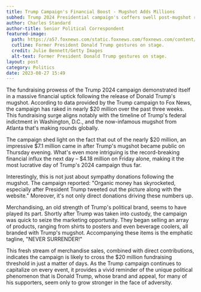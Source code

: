 ```yaml
---
title: Trump Campaign's Financial Boost - Mugshot Adds Millions
subhed: Trump 2024 Presidential campaign's coffers swell post-mugshot reveal, with a single day record-breaking fundraising spike.
author: Charles Standard
author-title: Senior Political Correspondent
featured-image: 
  path: https://a57.foxnews.com/static.foxnews.com/foxnews.com/content/uploads/2023/08/640/320/GettyImages-1576871423.jpg?ve=1&tl=1
  cutline: Former President Donald Trump gestures on stage.
  credit: Julie Bennett/Getty Images
  alt-text: Former President Donald Trump gestures on stage.
layout: post
category: Politics
date: 2023-08-27 15:49
---
```


The fundraising prowess of the Trump 2024 campaign demonstrated itself in a massive financial uptick following the release of Donald Trump's mugshot. According to data provided by the Trump campaign to Fox News, the campaign has raked in nearly $20 million over the past three weeks. This fundraising surge aligns notably with the timeline of Trump's federal indictment in Washington, D.C., and the now-infamous mugshot from Atlanta that's making rounds globally.

The campaign shed light on the fact that out of the nearly $20 million, an impressive $7.1 million came in after Trump's mugshot became public on Thursday evening. What's even more intriguing is the record-breaking financial influx the next day – $4.18 million on Friday alone, making it the most lucrative day of Trump's 2024 campaign thus far.

Interestingly, this is not just about sympathy donations following the mugshot. The campaign reported: "Organic money has skyrocketed, especially after President Trump tweeted out the picture along with the website." Moreover, it's not only direct donations driving these numbers up.

Merchandising, an old strength of Trump's political brand, seems to have played its part. Shortly after Trump was taken into custody, the campaign was quick to seize the marketing opportunity. They began selling an array of products, ranging from shirts to posters and even beverage coolers, all branded with Trump's mugshot. Accompanying these items is the emphatic tagline, "NEVER SURRENDER!"

This fresh stream of merchandise sales, combined with direct contributions, indicates the campaign is likely to cross the $20 million fundraising threshold in just a matter of days. As the Trump campaign continues to capitalize on every event, it provides a vivid reminder of the unique political phenomenon that is Donald Trump, whose brand and appeal, for many of his supporters, seem only to grow stronger in the face of adversity. 
